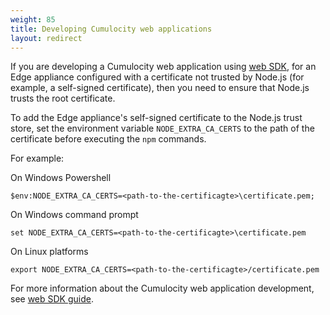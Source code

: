 ```yaml
---
weight: 85
title: Developing Cumulocity web applications
layout: redirect
---
```


If you are developing a Cumulocity web application using [web SDK](/web/overview/), for an Edge appliance configured with a certificate not trusted by Node.js (for example, a self-signed certificate), then you need to ensure that Node.js trusts the root certificate.

To add the Edge appliance's self-signed certificate to the Node.js trust store, set the environment variable `NODE_EXTRA_CA_CERTS` to the path of the certificate before executing the `npm` commands.

For example:

On Windows Powershell

```shell
$env:NODE_EXTRA_CA_CERTS=<path-to-the-certificagte>\certificate.pem;
```

On Windows command prompt

```shell
set NODE_EXTRA_CA_CERTS=<path-to-the-certificagte>\certificate.pem
```

On Linux platforms

```shell
export NODE_EXTRA_CA_CERTS=<path-to-the-certificagte>/certificate.pem
```

 For more information about the Cumulocity web application development, see [web SDK guide](/web/overview/).



